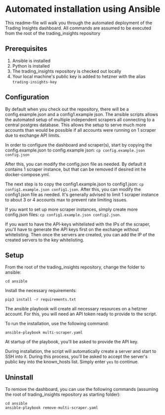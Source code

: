 # Automated installation using Ansible

This readme-file will walk you through the automated deployment of the Trading Insights dashboard.
All commands are assumed to be executed from the root of the trading_insights repository

## Prerequisites

1) Ansible is installed
2) Python is installed
3) The trading_insights repository is checked out locally
4) Your local machine's public key is added to hetzner with the alias `trading-insights-key`

## Configuration

By default when you check out the repository, there will be a config.example.json and a config1.example json.
The ansible scripts allows the automated setup of multiple independent scrapers all connecting to a central postgres database.
This allows the setup to serve much more accounts than would be possible if all accounts were running on 1 scraper due
to exchange API limits.

In order to configure the dashboard and scraper(s), start by copying the config.example.json to config.example json:
``cp config.example.json config.json``

After this, you can modify the config.json file as needed. By default it contains 1 scraper instance, but that can be removed if desired int he docker-compose.yml.

The next step is to copy the config1.example.json to config1.json: ``cp config1.example.json config1.json``.
After this, you can modify the config1.json file as needed. It's generally advised to limit 1 scraper instance to about 3 or 4 accounts max to prevent rate limiting issues.

If you want to set up more scraper instances, simply create more config<n>.json files: ``cp config1.example.json config2.json``.

If you want to have the API-keys whitelisted with the IPs of the scraper, you'll have to generate the API keys first on the exchange without whitelisting.
Then once the servers are created, you can add the IP of the created servers to the key whitelisting.

## Setup

From the root of the trading_insights repository, change the folder to ansible: 

``cd ansible``

Install the necessary requirements: 

``pip3 install -r requirements.txt``

The ansible playbook will create all necessary resources on a hetzner account. For this, you will need an API token ready to provide to the script.

To run the installation, use the following command:

``ansible-playbook multi-scraper.yaml``

At startup of the playbook, you'll be asked to provide the API key.

During installation, the script will automatically create a server and start to SSH into it. During this process,
you'll be asked to accept the server's public key into the known_hosts list. Simply enter `yes` to continue.

## Uninstall

To remove the dashboard, you can use the following commands (assuming the root of trading_insights repository as starting folder):

```
cd ansible
ansible-playbook remove-multi-scraper.yaml
```